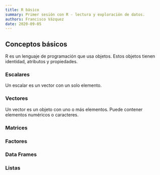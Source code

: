 ```yaml
---
title: R básico
summary: Primer sesión con R - lectura y exploración de datos.
authors: Francisco Vázquez
date: 2020-09-05
---
```


## Conceptos básicos

R es un lenguaje de programación que usa objetos. Estos objetos tienen identidad, atributos y propiedades.

### Escalares

Un escalar es un vector con un solo elemento.

### Vectores

Un vector es un objeto con uno o más elementos. Puede contener elementos numéricos o caracteres.

### Matrices

### Factores

### Data Frames

### Listas
